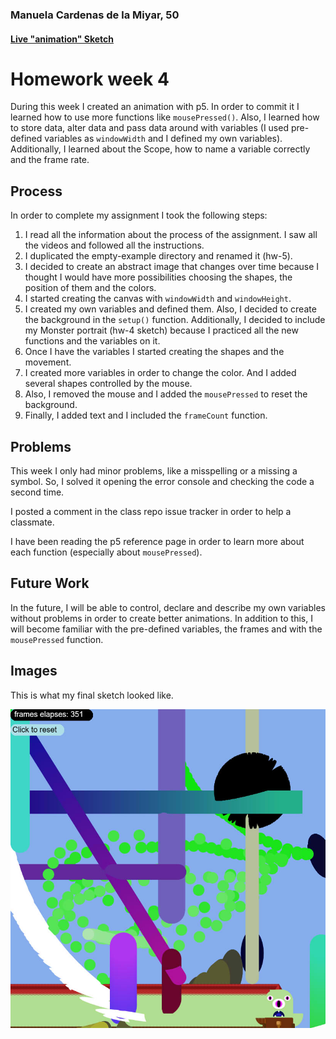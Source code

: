 ### Manuela Cardenas de la Miyar, 50

#### [Live "animation" Sketch](https://dmecam.github.io/120-work/hw-5/)

# Homework week 4

During this week I created an animation with p5. In order to commit it I learned how to use more functions like `mousePressed()`. Also, I learned how to store data, alter data and pass data around with variables (I used pre-defined variables as `windowWidth` and I defined my own variables). Additionally, I learned about the Scope, how to name a variable correctly and the frame rate.

## Process

In order to complete my assignment I took the following steps:

1. I read all the information about the process of the assignment. I saw all the videos and followed all the instructions.
2. I duplicated the empty-example directory and renamed it (hw-5).
3. I decided to create an abstract image that changes over time because I thought I would have more possibilities choosing the shapes, the position of them and the colors.
3. I started creating the canvas with `windowWidth` and `windowHeight`.
4. I created my own variables and defined them. Also, I decided to create the background in the `setup()` function. Additionally, I decided to include my Monster portrait (hw-4 sketch) because I practiced all the new functions and the variables on it.
5. Once I have the variables I started creating the shapes and the movement.
6. I created more variables in order to change the color. And I added several shapes controlled by the mouse.
7. Also, I removed the mouse and I added the `mousePressed` to reset the background.
8. Finally, I added text and I included the `frameCount` function.

## Problems

This week I only had minor problems, like a misspelling or a missing a symbol. So, I solved it opening the error console and checking the code a second time.

I posted a comment in the class repo issue tracker in order to help a classmate.

I have been reading the p5 reference page in order to learn more about each function (especially about `mousePressed`).

## Future Work

In the future, I will be able to control, declare and describe my own variables without problems in order to create better animations. In addition to this, I will become familiar with the pre-defined variables, the frames and with the `mousePressed` function.

## Images

This is what my final sketch looked like.

![This is my final hw-5 sketch](images/hw-5_image.jpg)

